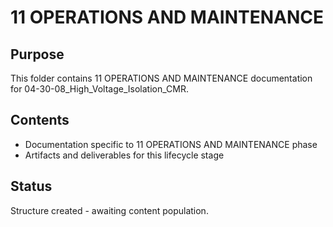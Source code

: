 # 11 OPERATIONS AND MAINTENANCE

## Purpose
This folder contains 11 OPERATIONS AND MAINTENANCE documentation for 04-30-08_High_Voltage_Isolation_CMR.

## Contents
- Documentation specific to 11 OPERATIONS AND MAINTENANCE phase
- Artifacts and deliverables for this lifecycle stage

## Status
Structure created - awaiting content population.
